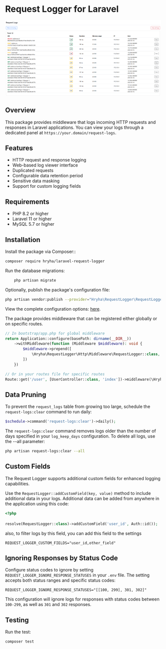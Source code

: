 # Request Logger for Laravel

![Laravel request logger](assets/demo.png)

## Overview

This package provides middleware that logs incoming HTTP requests and responses in Laravel applications.
You can view your logs through a dedicated panel at `https://your.domain/request-logs`.

## Features

- HTTP request and response logging
- Web-based log viewer interface
- Duplicated requests
- Configurable data retention period
- Sensitive data masking
- Support for custom logging fields

## Requirements

- PHP 8.2 or higher
- Laravel 11 or higher
- MySQL 5.7 or higher

## Installation

Install the package via Composer::

```bash
composer require hryha/laravel-request-logger
```

Run the database migrations:

```php
    php artisan migrate
```

Optionally, publish the package's configuration file:

```bash
php artisan vendor:publish --provider="Hryha\RequestLogger\RequestLoggerServiceProvider" 
```

View the complete configuration options: [here](config/request-logger.php).

The package provides middleware that can be registered either globally or on specific routes.

```php
// In bootstrap/app.php for global middleware
return Application::configure(basePath: dirname(__DIR__))
    ->withMiddleware(function (Middleware $middleware): void {
        $middleware->prepend([
            \Hryha\RequestLogger\Http\Middleware\RequestLogger::class,
        ])
    })
```

```php
// Or in your routes file for specific routes
Route::get('/user', [UserController::class, 'index'])->middleware(\Hryha\RequestLogger\Http\Middleware\RequestLogger::class);
```

## Data Pruning

To prevent the `request_logs` table from growing too large, schedule the `request-logs:clear` command to run daily:

```php
$schedule->command('request-logs:clear')->daily();
```

The `request-logs:clear` command removes logs older than the number of days specified in your `log_keep_days`
configuration.
To delete all logs, use the --all parameter:

```bash
php artisan request-logs:clear --all
```

## Custom Fields

The Request Logger supports additional custom fields for enhanced logging capabilities.

Use the `RequestLogger::addCustomField(key, value)` method to include additional data in your logs.
Additional data can be added from anywhere in the application using this code:

```php
<?php

resolve(RequestLogger::class)->addCustomField('user_id', Auth::id());
```
also, to filter logs by this field, you can add this field to the settings

```dotenv
REQUEST_LOGGER_CUSTOM_FIELDS="user_id,other_field"
```

## Ignoring Responses by Status Code

Configure status codes to ignore by setting `REQUEST_LOGGER_IGNORE_RESPONSE_STATUSES` in your `.env` file.
The setting accepts both status ranges and specific status codes:

```dotenv
REQUEST_LOGGER_IGNORE_RESPONSE_STATUSES="[[100, 299], 301, 302]"
```

This configuration will ignore logs for responses with status codes between `100-299`, as well as `301` and `302`
responses.

## Testing

Run the test:

``` bash
composer test
```
